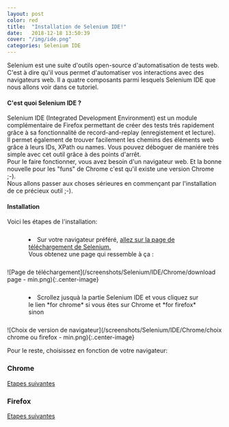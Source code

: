 ```yaml
---
layout: post
color: red
title:  "Installation de Selenium IDE!"
date:   2018-12-18 13:50:39
cover: "/img/ide.png"
categories: Selenium IDE
---
```


Selenium est une suite d'outils open-source d'automatisation de tests web. C'est à dire qu'il vous permet d'automatiser 
vos interactions avec des navigateurs web. Il a quatre composants parmi lesquels Selenium IDE que nous allons voir dans ce tutoriel.

<h4>C'est quoi Selenium IDE ?</h4>

Selenium IDE (Integrated Development Environment) est un module complémentaire de Firefox permettant
de créer des tests trés rapidement grâce à sa fonctionnalité de record-and-replay (enregistement et lecture).<br>
Il permet également de trouver facilement les chemins des éléments web grâce à leurs IDs, XPath ou names. Vous pouvez déboguer 
de maniére très simple avec cet outil grâce à des points d'arrêt.<br>
Pour le faire fonctionner, vous avez besoin d'un navigateur web. Et la bonne nouvelle pour les "funs" de Chrome c'est qu'il existe une version Chrome ;-).<br>
Nous allons passer aux choses sérieures en commençant par l'installation de ce précieux outil ;-).

<h4>Installation</h4>

Voici les étapes de l'installation:

<li>Sur votre navigateur préféré, <a target="_blank" href=" https://www.seleniumhq.org/download/">allez sur la page de téléchargement de Selenium.</a><br>
	  Vous obtenez une page qui ressemble à ça : </li>
![Page de téléchargement](/screenshots/Selenium/IDE/Chrome/download page - min.png){:.center-image}

<li> Scrollez jusquà la partie Selenium  IDE et vous cliquez sur le lien *for chrome* si vous êtes sur Chrome et *for firefox* sinon </li>
![Choix de version de navigateur](/screenshots/Selenium/IDE/Chrome/choix chrome ou firefox - min.png){:.center-image}

Pour le reste, choisissez en fonction de votre navigateur:<br>
<h3>Chrome</h3>
<a href="chrome.html">Etapes suivantes</a>

<h3>Firefox</h3>
<a href="firefox.html">Etapes suivantes</a>


<style type="text/css">
  .center-image
{
    margin: 0 auto;
    display: block;
	width:  50%;
	border:2px solid blue;
	-webkit-border-radius: 50px;
	-moz-border-radius: 50px;
	border-radius: 50px;
}
html, li { margin: 25px 50px; }
</style>

